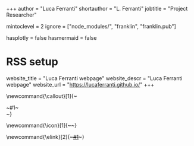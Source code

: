 +++
author = "Luca Ferranti"
shortauthor = "L. Ferranti"
jobtitle = "Project Researcher"

mintoclevel = 2
ignore = ["node_modules/", "franklin", "franklin.pub"]

hasplotly = false
hasmermaid = false

# RSS setup
website_title = "Luca Ferranti webpage"
website_descr = "Luca Ferranti webpage"
website_url   = "https://lucaferranti.github.io/"
+++

\newcommand{\callout}[1]{~~~<div class="alert alert-note"><div>~~~#1~~~</div></div>~~~}

\newcommand{\icon}[1]{~~~<i class="fas fa-~~~!#1~~~"></i>~~~}

\newcommand{\elink}[2]{~~~<a href="#2" target=_blank rel=noopener>#1</a>~~~}